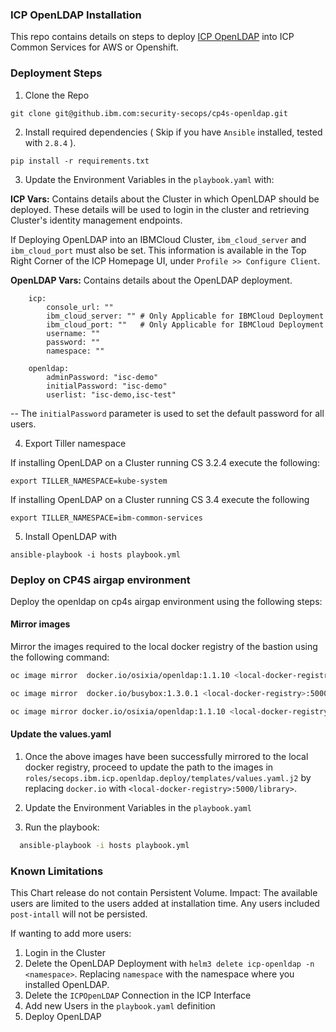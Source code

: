 ### ICP OpenLDAP Installation

This repo contains details on steps to deploy [ICP OpenLDAP](https://github.com/ibm-cloud-architecture/icp-openldap) into ICP Common Services for AWS or Openshift.

### Deployment Steps

1. Clone the Repo

```
git clone git@github.ibm.com:security-secops/cp4s-openldap.git
```

2. Install required dependencies ( Skip if you have `Ansible` installed, tested with `2.8.4` ).

```
pip install -r requirements.txt
```

3. Update the Environment Variables in the `playbook.yaml` with:

**ICP Vars:** Contains details about the Cluster in which OpenLDAP should be deployed. These details will be used to login in the cluster and retrieving Cluster's identity management endpoints.

If Deploying OpenLDAP into an IBMCloud Cluster, `ibm_cloud_server` and `ibm_cloud_port` must also be set. This information is available in the Top Right Corner of the ICP Homepage UI, under `Profile >> Configure Client`.

**OpenLDAP Vars:** Contains details about the OpenLDAP deployment.

```
    icp:        
        console_url: ""
        ibm_cloud_server: "" # Only Applicable for IBMCloud Deployment
        ibm_cloud_port: ""   # Only Applicable for IBMCloud Deployment
        username: ""
        password: ""
        namespace: ""
    
    openldap:
        adminPassword: "isc-demo"
        initialPassword: "isc-demo"
        userlist: "isc-demo,isc-test"
```

-- The `initialPassword` parameter is used to set the default password for all users.

4. Export Tiller namespace

If installing OpenLDAP on a Cluster running CS 3.2.4 execute the following:
```
export TILLER_NAMESPACE=kube-system
```

If installing OpenLDAP on a Cluster running CS 3.4 execute the following
```
export TILLER_NAMESPACE=ibm-common-services
```

5. Install OpenLDAP with

```
ansible-playbook -i hosts playbook.yml
```
### Deploy on CP4S airgap environment

 Deploy the openldap on cp4s airgap environment using the following steps:

#### Mirror images

 Mirror the images required to the local docker registry of the bastion using the following command:

```bash
oc image mirror  docker.io/osixia/openldap:1.1.10 <local-docker-registry>:5000/library/osixia/openldap:1.1.10
```

```bash
oc image mirror  docker.io/busybox:1.3.0.1 <local-docker-registry>:5000/library/busybox:1.3.0.1
```

```bash
oc image mirror docker.io/osixia/openldap:1.1.10 <local-docker-registry>:5000/library/osixia/openldap:1.1.10
```
#### Update the values.yaml

1. Once the above images have been successfully mirrored to the local docker registry, proceed to update the path to the images in `roles/secops.ibm.icp.openldap.deploy/templates/values.yaml.j2` by replacing `docker.io` with `<local-docker-registry>:5000/library>`.

2. Update the Environment Variables in the `playbook.yaml`

3. Run the playbook:

  ```bash
    ansible-playbook -i hosts playbook.yml
  ```

### Known Limitations

This Chart release do not contain Persistent Volume. Impact: The available users are limited to the users added at installation time.
Any users included `post-intall` will not be persisted.

If wanting to add more users: 
1. Login in the Cluster
2. Delete the OpenLDAP Deployment with `helm3 delete icp-openldap -n <namespace>`. Replacing `namespace` with the namespace where you installed OpenLDAP.
3. Delete the `ICPOpenLDAP` Connection in the ICP Interface
4. Add new Users in the `playbook.yaml` definition
5. Deploy OpenLDAP
